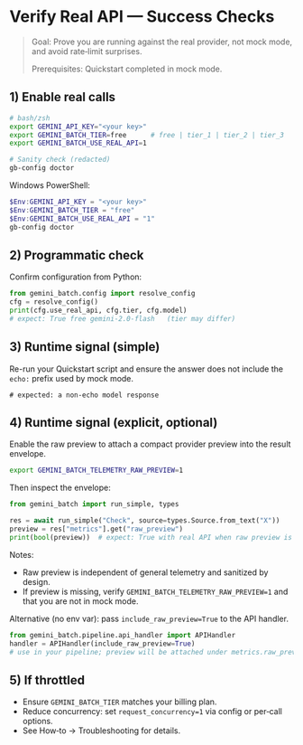 # Verify Real API — Success Checks

> Goal: Prove you are running against the real provider, not mock mode, and avoid rate‑limit surprises.
>
> Prerequisites: Quickstart completed in mock mode.

## 1) Enable real calls

```bash
# bash/zsh
export GEMINI_API_KEY="<your key>"
export GEMINI_BATCH_TIER=free      # free | tier_1 | tier_2 | tier_3
export GEMINI_BATCH_USE_REAL_API=1

# Sanity check (redacted)
gb-config doctor
```

Windows PowerShell:

```powershell
$Env:GEMINI_API_KEY = "<your key>"
$Env:GEMINI_BATCH_TIER = "free"
$Env:GEMINI_BATCH_USE_REAL_API = "1"
gb-config doctor
```

## 2) Programmatic check

Confirm configuration from Python:

```python
from gemini_batch.config import resolve_config
cfg = resolve_config()
print(cfg.use_real_api, cfg.tier, cfg.model)
# expect: True free gemini-2.0-flash   (tier may differ)
```

## 3) Runtime signal (simple)

Re-run your Quickstart script and ensure the answer does not include the `echo:` prefix used by mock mode.

```text
# expected: a non‑echo model response
```

## 4) Runtime signal (explicit, optional)

Enable the raw preview to attach a compact provider preview into the result envelope.

```bash
export GEMINI_BATCH_TELEMETRY_RAW_PREVIEW=1
```

Then inspect the envelope:

```python
from gemini_batch import run_simple, types

res = await run_simple("Check", source=types.Source.from_text("X"))
preview = res["metrics"].get("raw_preview")
print(bool(preview))  # expect: True with real API when raw preview is enabled
```

Notes:

- Raw preview is independent of general telemetry and sanitized by design.
- If preview is missing, verify `GEMINI_BATCH_TELEMETRY_RAW_PREVIEW=1` and that you are not in mock mode.

Alternative (no env var): pass `include_raw_preview=True` to the API handler.

```python
from gemini_batch.pipeline.api_handler import APIHandler
handler = APIHandler(include_raw_preview=True)
# use in your pipeline; preview will be attached under metrics.raw_preview
```

## 5) If throttled

- Ensure `GEMINI_BATCH_TIER` matches your billing plan.
- Reduce concurrency: set `request_concurrency=1` via config or per‑call options.
- See How‑to → Troubleshooting for details.
